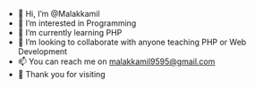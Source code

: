 - 👋 Hi, I’m @Malakkamil
- 👀 I’m interested in Programming
- 🌱 I’m currently learning PHP
- 💞️ I’m looking to collaborate with anyone teaching PHP or Web Development
- 📫 You can reach me on malakkamil9595@gmail.com
- 🙏 Thank you for visiting
<!---
Malakkamil/Malakkamil is a ✨ special ✨ repository because its `README.md` (this file) appears on your GitHub profile.
You can click the Preview link to take a look at your changes.
--->
